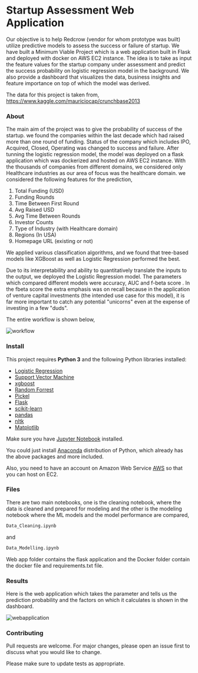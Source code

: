 # Startup Assessment Web Application

Our objective is to help Redcrow (vendor for whom prototype was built) utilize predictive models to assess the success or failure of startup. We have built a Minimum Viable Project which is a web application built in Flask and deployed with docker on AWS EC2 instance.  The idea is to take as input the feature values for the startup company under assessment and predict the success probability on logistic regression model in the background. We also provide a dashboard that visualizes the data, business insights and feature importance on top of which the model was derived. 

The data for this project is taken from,
https://www.kaggle.com/mauriciocap/crunchbase2013

### About

The main aim of the project was to give the probability of success of the startup. we found the companies within the last decade which had raised more than one round of funding. Status of the company which includes IPO, Acquired, Closed, Operating was changed to success and failure. After tunning the logistic regression model, the model was deployed on a flask application which was dockerized and hosted on AWS EC2 instance. With the thousands of companies from different domains, we considered only Healthcare industries as our area of focus was the healthcare domain. we considered the following features for the prediction,

1) Total Funding (USD)
2) Funding Rounds
3) Time Between First Round
4) Avg Raised USD
5) Avg Time Between Rounds
6) Investor Counts
7) Type of Industry (with Healthcare domain)
8) Regions (In USA)
9) Homepage URL (existing or not)

We applied various classification algorithms, and we found that tree-based models like XGBoost as well as Logistic Regression performed the best.

Due to its interpretability and ability to quantitatively translate the inputs to the output, we deployed the Logistic Regression model. The parameters which compared different models were accuracy, AUC and f-beta score . In the fbeta score the extra emphasis was on recall because in the application of venture capital investments (the intended use case for this model), it is far more important to catch any potential "unicorns" even at the expense of investing in a few "duds".

The entire workflow is shown below,

![workflow](Demo/wf.png)

### Install

This project requires **Python 3** and the following Python libraries installed:

- [Logistic Regression](https://scikit-learn.org/stable/modules/generated/sklearn.linear_model.LogisticRegression.html)
- [Support Vector Machine](https://scikit-learn.org/stable/modules/svm.html)
- [xgboost](https://xgboost.readthedocs.io/en/latest/)
- [Random Forrest](https://scikit-learn.org/stable/modules/generated/sklearn.ensemble.RandomForestClassifier.html)
- [Pickel](https://docs.python.org/3/library/pickle.html)
- [Flask](https://flask.palletsprojects.com/en/1.1.x/)
- [scikit-learn](https://scikit-learn.org/stable/)
- [pandas](https://pandas.org/)
- [nltk](https://nltk.org/)
- [Matplotlib](https://matplotlib.org/)

Make sure you have [Jupyter Notebook](http://ipython.org/notebook.html) installed.

You could just install [Anaconda](http://continuum.io/downloads) distribution of Python, which already has the above packages and more included. 

Also, you need to have an account on Amazon Web Service [AWS](https://aws.amazon.com/console/) so that you can host on EC2.

### Files

There are two main notebooks, one is the cleaning notebook, where the data is cleaned and prepared for modeling and the other is the modeling notebook where the ML models and the model performance are compared,

```bash
Data_Cleaning.ipynb
```  
and
```bash
Data_Modelling.ipynb
```
Web app folder contains the flask application and the Docker folder contain the docker file and requirements.txt file.

### Results 
Here is the web application which takes the parameter and tells us the prediction probability and the factors on which it calculates is shown in the dashboard.

![webapplication](Demo/webapp.gif)

### Contributing
Pull requests are welcome. For major changes, please open an issue first to discuss what you would like to change.

Please make sure to update tests as appropriate.





